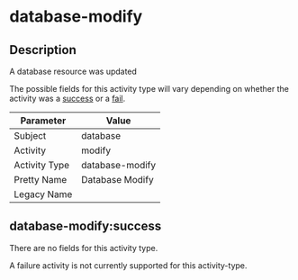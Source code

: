 database-modify
===============

Description
-----------
A database resource was updated

The possible fields for this activity type will vary depending on whether the activity was a [success](#database-modifysuccess) or a [fail](#database-modifyfail).

| Parameter     | Value           |
| ------------- | --------------- |
| Subject       | database        |
| Activity      | modify          |
| Activity Type | database-modify |
| Pretty Name   | Database Modify |
| Legacy Name   |                 |

database-modify:success
-----------------------

There are no fields for this activity type.


A failure activity is not currently supported for this activity-type.